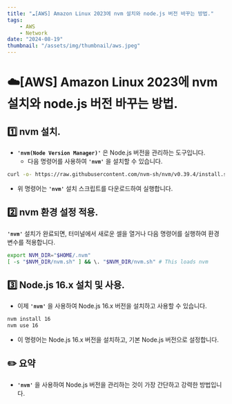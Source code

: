 ```yaml
---
title: "☁️[AWS] Amazon Linux 2023에 nvm 설치와 node.js 버전 바꾸는 방법."
tags:
    - AWS
    - Network
date: "2024-08-19"
thumbnail: "/assets/img/thumbnail/aws.jpeg"
---
```


# ☁️[AWS] Amazon Linux 2023에 nvm 설치와 node.js 버전 바꾸는 방법.

## 1️⃣ nvm 설치.
- **`'nvm(Node Version Manager)'`** 은 Node.js 버전을 관리하는 도구입니다.
    - 다음 명령어를 사용하여 **`'nvm'`** 을 설치할 수 있습니다.
```bash
curl -o- https://raw.githubusercontent.com/nvm-sh/nvm/v0.39.4/install.sh | bash
```
- 위 명령어는 **`'nvm'`** 설치 스크립트를 다운로드하여 실행합니다.

## 2️⃣ nvm 환경 설정 적용.
**`'nvm'`** 설치가 완료되면, 터미널에서 새로운 셀을 열거나 다음 명령어를 실행하여 환경 변수를 적용합니다.
```bash
export NVM_DIR="$HOME/.nvm"
[ -s "$NVM_DIR/nvm.sh" ] && \. "$NVM_DIR/nvm.sh" # This loads nvm
```

## 3️⃣ Node.js 16.x 설치 및 사용.
- 이제 **`'nvm'`** 을 사용하여 Node.js 16.x 버전을 설치하고 사용할 수 있습니다.
```bash
nvm install 16
nvm use 16
```
- 이 명령어는 Node.js 16.x 버전을 설치하고, 기본 Node.js 버전으로 설정합니다.

## ✏️ 요약
- **`'nvm'`** 을 사용하여 Node.js 버전을 관리하는 것이 가장 간단하고 강력한 방법입니다.
